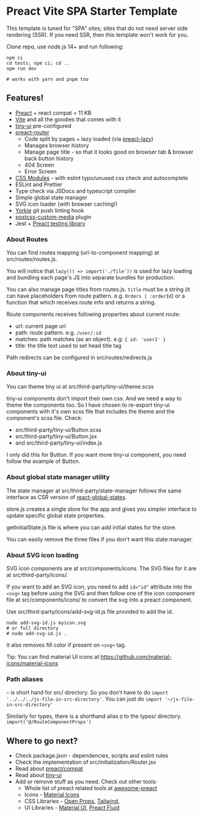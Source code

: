 # Preact Vite SPA Starter Template

This template is tuned for "SPA" sites; sites that do not need server side rendering (SSR). If you need SSR, then this template won't work for you.

Clone repo, use node.js 14+ and run following:
```
npm ci
cd tests; npm ci; cd ..
npm run dev

# works with yarn and pnpm too
```

## Features!

- [Preact](https://github.com/preactjs/preact) + react compat = 11 KB
- [Vite](https://vitejs.dev) and all the goodies that comes with it
- [tiny-ui](https://tiny-ui.dev/guide/customise-theme) pre-configured
- [preact-router](https://github.com/preactjs/preact-router)
  - Code split by pages + lazy loaded (via [preact-lazy](https://github.com/iosio/preact-lazy)</a>)
  - Manages browser history
  - Manage page title - so that it looks good on browser tab & browser back button history
  - 404 Screen
  - Error Screen
- [CSS Modules](https://github.com/css-modules/css-modules) - with eslint typo/unused css check and autocomplete
- ESLint and Prettier
- Type check via JSDocs and typescript compiler
- Simple global state manager
- SVG icon loader (with browser caching!)
- [Yorkie](https://www.npmjs.com/package/yorkie) git push linting hook
- [postcss-custom-media](https://www.npmjs.com/package/postcss-custom-media) plugin
- Jest + [Preact testing library](https://preactjs.com/guide/v10/preact-testing-library/)

### About Routes

You can find routes mapping (url-to-component mapping) at src/routes/routes.js.

You will notice that <code>lazy(() =&gt; import('./file'))</code> is
used for lazy loading and bundling each page's JS into separate bundles
for production.

You can also manage page titles from routes.js. `title` must be a string (it can have placeholders from route pattern. e.g. `Orders | :orderId`) or a function that which receives route info and returns a string.

Route components receives following properties about current route:
- url: current page url
- path: route pattern. e.g. `/user/:id`
- matches: path matches (as an object). e.g: `{ id: 'user1' }`
- title: the title text used to set head title tag

Path redirects can be configured in src/routes/redirects.js

### About tiny-ui

You can theme tiny ui at src/third-party/tiny-ui/theme.scss

tiny-ui components don't import their own css. And we need a way to theme the components too.
So I have chosen to re-export tiny-ui components with it's own scss file that includes the theme
and the component's scss file. Check:
 - src/third-party/tiny-ui/Button.scss
 - src/third-party/tiny-ui/Button.jsx
 - and src/third-party/tiny-ui/index.js

I only did this for Button. If you want more tiny-ui component, you need follow the example of Button.

### About global state manager utility
The state manager at src/third-party/state-manager follows the same
interface as CSR version of [react-global-states](https://www.npmjs.com/package/react-global-states).

store.js creates a single store for the app and gives you simpler interface to update specific global state properties.

getInitialState.js file is where you can add initial states for the store.

You can easily remove the three files if you don't want this state manager.

### About SVG icon loading

SVG icon components are at src/components/icons. The SVG files for it are at src/third-party/icons/.

If you want to add an SVG icon, you need to add `id="id"` attribute into the `<svg>` tag before using the SVG and then follow one of the icon component file at src/components/icons/ to convert the svg into a preact component.

Use src/third-party/icons/add-svg-id.js file provided to add the id.

```
node add-svg-id.js myicon.svg
# or full directory
# node add-svg-id.js .
```
It also removes fill color if present on `<svg>` tag.

Tip: You can find material UI icons at https://github.com/material-icons/material-icons

### Path aliases

`~` is short hand for src/ directory. So you don't have to do `import '../../../js-file-in-src-directory'`. You can just do `import '~/js-file-in-src-directory'`

Similarly for types, there is a shorthand alias `@` to the types/ directory. `import('@/RouteComponentProps')`

## Where to go next?

- Check package.json - dependencies, scripts and eslint rules
- Check the implementation of src/initialization/Router.jsx
- Read about [preact/compat](https://preactjs.com/guide/v10/switching-to-preact/)
- Read about [tiny-ui](https://tiny-ui.dev/)
- Add or remove stuff as you need. Check out other tools:
  - Whole list of preact related tools at [awesome-preact](https://github.com/preactjs/awesome-preact)
  - Icons - [Material Icons](https://github.com/material-icons/material-icons)
  - CSS Libraries - [Open Props](https://open-props.style), [Tailwind](https://tailwindcss.com), 
  - UI Libraries - [Material UI](https://github.com/mui/material-ui/tree/master/examples/preact), [Preact Fluid](https://github.com/ajainvivek/preact-fluid)
